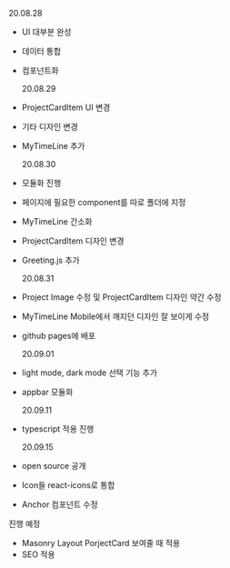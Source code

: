 20.08.28

- UI 대부분 완성
- 데이터 통합
- 컴포넌트화

  20.08.29

- ProjectCardItem UI 변경
- 기타 디자인 변경
- MyTimeLine 추가

  20.08.30

- 모듈화 진행
- 페이지에 필요한 component를 따로 폴더에 지정
- MyTimeLine 간소화
- ProjectCardItem 디자인 변경
- Greeting.js 추가

  20.08.31

- Project Image 수정 및 ProjectCardItem 디자인 약간 수정
- MyTimeLine Mobile에서 깨지던 디자인 잘 보이게 수정
- github pages에 배포

  20.09.01

- light mode, dark mode 선택 기능 추가
- appbar 모듈화

  20.09.11

- typescript 적용 진행

  20.09.15

- open source 공개
- Icon들 react-icons로 통합
- Anchor 컴포넌트 수정

진행 예정

- Masonry Layout PorjectCard 보여줄 때 적용
- SEO 적용
